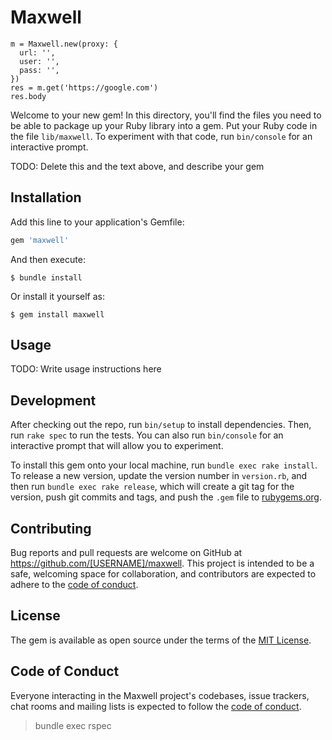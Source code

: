# Maxwell


```
m = Maxwell.new(proxy: {
  url: '',
  user: '',
  pass: '',
})
res = m.get('https://google.com')
res.body
```

Welcome to your new gem! In this directory, you'll find the files you need to be able to package up your Ruby library into a gem. Put your Ruby code in the file `lib/maxwell`. To experiment with that code, run `bin/console` for an interactive prompt.

TODO: Delete this and the text above, and describe your gem

## Installation

Add this line to your application's Gemfile:

```ruby
gem 'maxwell'
```

And then execute:

    $ bundle install

Or install it yourself as:

    $ gem install maxwell

## Usage

TODO: Write usage instructions here

## Development

After checking out the repo, run `bin/setup` to install dependencies. Then, run `rake spec` to run the tests. You can also run `bin/console` for an interactive prompt that will allow you to experiment.

To install this gem onto your local machine, run `bundle exec rake install`. To release a new version, update the version number in `version.rb`, and then run `bundle exec rake release`, which will create a git tag for the version, push git commits and tags, and push the `.gem` file to [rubygems.org](https://rubygems.org).

## Contributing

Bug reports and pull requests are welcome on GitHub at https://github.com/[USERNAME]/maxwell. This project is intended to be a safe, welcoming space for collaboration, and contributors are expected to adhere to the [code of conduct](https://github.com/[USERNAME]/maxwell/blob/master/CODE_OF_CONDUCT.md).


## License

The gem is available as open source under the terms of the [MIT License](https://opensource.org/licenses/MIT).

## Code of Conduct

Everyone interacting in the Maxwell project's codebases, issue trackers, chat rooms and mailing lists is expected to follow the [code of conduct](https://github.com/[USERNAME]/maxwell/blob/master/CODE_OF_CONDUCT.md).


> bundle exec rspec